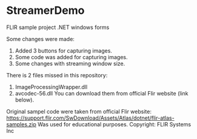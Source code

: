 # StreamerDemo
FLIR sample project .NET windows forms

Some changes were made:
1) Added 3 buttons for capturing images.
2) Some code was added for capturing images.
3) Some changes with streaming window size.

There is 2 files missed in this repository: 
1) ImageProcessingWrapper.dll
2) avcodec-56.dll
You can download them from official Flir website (link below).


Original sampel code were taken from official Flir website: https://support.flir.com/SwDownload/Assets/Atlas/dotnet/flir-atlas-samples.zip
Was used for educational purposes.
Copyright: FLIR Systems Inc
